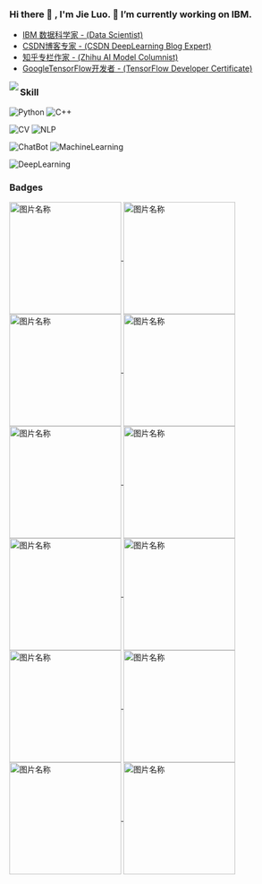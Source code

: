 ### Hi there 👋 , I'm Jie Luo. 🔭 I’m currently working on IBM.

<!--
**luojie1024/luojie1024** is a ✨ _special_ ✨ repository because its `README.md` (this file) appears on your GitHub profile.

Here are some ideas to get you started:

- 🔭 I’m currently working on ...
- 🌱 I’m currently learning NLP
- 👯 I’m looking to collaborate on ...
- 🤔 I’m looking for help with ...
- 💬 Ask me about ...
- 📫 How to reach me: ...
- 😄 Pronouns: ...
- ⚡ Fun fact: ...
-->


+ [IBM 数据科学家 - (Data Scientist)](https://www.youracclaim.com/users/jieluo/badges)
+ [CSDN博客专家 - (CSDN DeepLearning Blog Expert)](https://deeplearning.blog.csdn.net/)
+ [知乎专栏作家 - (Zhihu AI Model Columnist)](https://www.zhihu.com/column/ai-model)
+ [GoogleTensorFlow开发者 - (TensorFlow Developer Certificate)](https://www.credential.net/37bfe3c9-bd93-4ecc-9e91-b452542b5ff7)


<img align="left" src="https://github-readme-stats.vercel.app/api?username=luojie1024&include_all_commits=true&count_private-true&custom_title=Roger'%20GitHub%20Stats&line_height=30&show_icons=true&hide_border=true&bg_color=192133&title_color=efb752&icon_color=efb752&text_color=70bed9">


### Skill


![Python](https://img.shields.io/badge/-Python-192133?style=flat-square&logo=python&logoColor=white)
![C++](https://img.shields.io/badge/-C++-192133?style=flat-square&logo=figma&logoColor=white)

![CV](https://img.shields.io/badge/-CV-192133?style=flat-square&logo=mysql&logoColor=white)
![NLP](https://img.shields.io/badge/-NLP-192133?style=flat-square&logo=elasticsearch&logoColor=white)

![ChatBot](https://img.shields.io/badge/-ChatBot-192133?style=flat-square&logo=elasticsearch&logoColor=white)
![MachineLearning](https://img.shields.io/badge/-MachineLearning-192133?style=flat-square&logo=figma&logoColor=white)

![DeepLearning](https://img.shields.io/badge/-DeepLearning-192133?style=flat-square&logo=redis&logoColor=white)





### Badges
<a href="https://www.credential.net/37bfe3c9-bd93-4ecc-9e91-b452542b5ff7">
<img src="https://api.accredible.com/v1/frontend/credential_website_embed_image/badge/28951211" width = "200" height = "200" alt="图片名称" align=center />
</a>


<a href="https://www.youracclaim.com/badges/05bd8203-cf21-4614-b1fb-213d75c29f70">
<img src="https://images.youracclaim.com/size/680x680/images/16d5a420-770b-4699-97ec-46708e3680c5/Big_Data_Found_Level_1_-_CC_-_2019.png" width = "200" height = "200" alt="图片名称" align=center />
</a>



<a href="https://www.youracclaim.com/badges/c6287398-9d89-466a-9898-18d317f88773">
<img src="https://images.youracclaim.com/size/680x680/images/b0607951-b6f7-47d0-af16-7112971ab2ef/Cloud_Core_-_Developer_Skills_Network_-_v3.png" width = "200" height = "200" alt="图片名称" align=center />
</a>


<a href="https://www.youracclaim.com/badges/07db3d57-d957-4e40-bae5-cbe0b8fef18b">
<img src="https://images.youracclaim.com/size/680x680/images/9fd5ad20-ba42-4213-848b-2a99b2778a11/Spark_Level_1_ver_2_-_CC_-_2019.png" width = "200" height = "200" alt="图片名称" align=center />
</a>

<a href="https://www.youracclaim.com/badges/5c3bbcd5-48f7-49d9-b3ab-39933d05ceb1">
<img src="https://images.youracclaim.com/size/680x680/images/53caf8cc-b5e9-4424-b4a7-7b069fa13db4/Machine_Learning_with_Python.png" width = "200" height = "200" alt="图片名称" align=center />
</a>

<a href="https://www.youracclaim.com/badges/18098e10-3bbe-4852-9ca3-02e56a502f01">
<img src="https://images.youracclaim.com/size/680x680/images/b5243e36-b05f-426b-994a-87a535f1c217/Build_your_own_chatbot_-_CC_v3.png" width = "200" height = "200" alt="图片名称" align=center />
</a>


<a href="https://www.youracclaim.com/badges/5c3bbcd5-48f7-49d9-b3ab-39933d05ceb1">
<img src="https://images.youracclaim.com/size/680x680/images/53caf8cc-b5e9-4424-b4a7-7b069fa13db4/Machine_Learning_with_Python.png" width = "200" height = "200" alt="图片名称" align=center />
</a>


<a href="https://www.youracclaim.com/badges/6cd5e9bf-a69a-4242-868c-0d8eedda3f51">
<img src="https://images.youracclaim.com/size/680x680/images/dfd6eb51-4caa-4ffe-b107-85ece064370c/Data_Science_Methodologies.png" width = "200" height = "200" alt="图片名称" align=center />
</a>


<a href="https://www.youracclaim.com/badges/a1c709ba-aa38-47c5-a6b7-1011f8b6a02d">
<img src="https://images.youracclaim.com/size/680x680/images/b3fc56fe-3146-428d-b379-68a3490d259f/Containers___Kubernetes_Essentials.png" width = "200" height = "200" alt="图片名称" align=center />
</a>

<a href="https://www.youracclaim.com/badges/03f8d748-47d3-4d29-b554-2e64e8bc46b6">
<img src="https://images.youracclaim.com/size/680x680/images/f4f08b45-aa38-4242-8b05-dcdac6811504/Deep_Learning_Essentials.png" width = "200" height = "200" alt="图片名称" align=center />
</a>

<a href="https://www.youracclaim.com/badges/34b4c8d5-e797-40ac-a8a3-33a162b30275">
<img src="https://images.youracclaim.com/size/680x680/images/28d68d08-7a26-4868-be2e-7bf32eeab4f8/Deep_Learning_Using_TensorFlow.png" width = "200" height = "200" alt="图片名称" align=center />
</a>

<a href="https://www.youracclaim.com/badges/dbcd302f-5458-497f-aec8-113f8df8a456">
<img src="https://images.youracclaim.com/size/680x680/images/eb72ee73-7870-4453-af72-f656f473199b/DataOps_Methodology.png" width = "200" height = "200" alt="图片名称" align=center />
</a>

